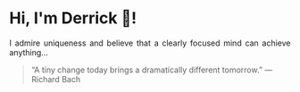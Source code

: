 # Hi, I'm Derrick 👋!
<p align="justify">I admire uniqueness and believe that a clearly focused mind can achieve anything...</p> 
<!-- #quote-start -->
<blockquote>&ldquo;A tiny change today brings a dramatically different tomorrow.&rdquo; &mdash; <footer>Richard Bach</footer></blockquote>
<!-- #quote-end -->
